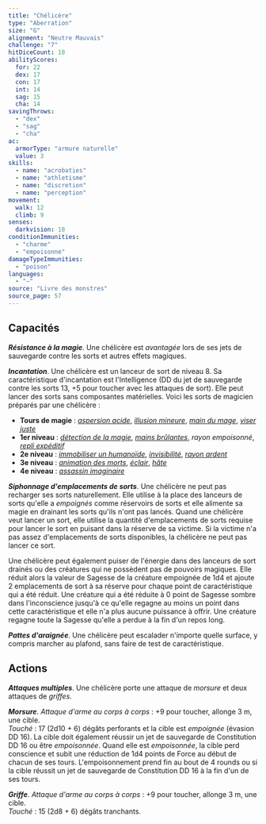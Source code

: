 ```yaml
---
title: "Chélicère"
type: "Aberration"
size: "G"
alignment: "Neutre Mauvais"
challenge: "7"
hitDiceCount: 18
abilityScores:
  for: 22
  dex: 17
  con: 17
  int: 14
  sag: 15
  cha: 14
savingThrows:
  - "dex"
  - "sag"
  - "cha"
ac:
  armorType: "armure naturelle"
  value: 3
skills:
  - name: "acrobaties"
  - name: "athletisme"
  - name: "discretion"
  - name: "perception"
movement:
  walk: 12
  climb: 9
senses:
  darkvision: 18
conditionImmunities:
  - "charme"
  - "empoisonne"
damageTypeImmunities:
  - "poison"
languages:
  - "—"
source: "Livre des monstres"
source_page: 57
---
```

## Capacités
_**Résistance à la magie**_. Une chélicère est _avantagée_ lors de ses jets de sauvegarde contre les sorts et autres effets magiques.

_**Incantation**_. Une chélicère est un lanceur de sort de niveau 8. Sa caractéristique d'incantation est l'Intelligence (DD du jet de sauvegarde contre les sorts 13, +5 pour toucher avec les attaques de sort). Elle peut lancer des sorts sans composantes matérielles. Voici les sorts de magicien préparés par une chélicère :
* **Tours de magie** : [_aspersion acide_](/grimoire/aspersion-acide/), [_illusion mineure_](/grimoire/illusion-mineure/), [_main du mage_](/grimoire/main-du-mage/), [_viser juste_](/grimoire/viser-juste/)
* **1er niveau** : [_détection de la magie_](/grimoire/detection-de-la-magie/), [_mains brûlantes_](/grimoire/mains-brulantes/), _rayon empoisonné_, [_repli expéditif_](/grimoire/repli-expeditif/)
* **2e niveau** : [_immobiliser un humanoïde_](/grimoire/immobiliser-un-humanoide/), [_invisibilité_](/grimoire/invisibilite/), [_rayon ardent_](/grimoire/rayon-ardent/)
* **3e niveau** : [_animation des morts_](/grimoire/animation-des-morts/), [_éclair_](/grimoire/eclair/), [_hâte_](/grimoire/hate/)
* **4e niveau** : [_assassin imaginaire_](/grimoire/assassin-imaginaire/)

_**Siphonnage d'emplacements de sorts**_. Une chélicère ne peut pas recharger ses sorts naturellement. Elle utilise à la place des lanceurs de sorts qu'elle a _empoignés_ comme réservoirs de sorts et elle alimente sa magie en drainant les sorts qu'ils n'ont pas lancés. Quand une chélicère veut lancer un sort, elle utilise la quantité d'emplacements de sorts requise pour lancer le sort en puisant dans la réserve de sa victime. Si la victime n'a pas assez d'emplacements de sorts disponibles, la chélicère ne peut pas lancer ce sort.

Une chélicère peut également puiser de l'énergie dans des lanceurs de sort drainés ou des créatures qui ne possèdent pas de pouvoirs magiques. Elle réduit alors la valeur de Sagesse de la créature empoignée de 1d4 et ajoute 2 emplacements de sort à sa réserve pour chaque point de caractéristique qui a été réduit. Une créature qui a été réduite à 0 point de Sagesse sombre dans l'inconscience jusqu'à ce qu'elle regagne au moins un point dans cette caractéristique et elle n'a plus aucune puissance à offrir. Une créature regagne toute la Sagesse qu'elle a perdue à la fin d'un repos long.

_**Pattes d'araignée**_. Une chélicère peut escalader n'importe quelle surface, y compris marcher au plafond, sans faire de test de caractéristique.

## Actions
_**Attaques multiples**_. Une chélicère porte une attaque de _morsure_ et deux attaques de _griffes_.

_**Morsure**_. _Attaque d'arme au corps à corps_ : +9 pour toucher, allonge 3 m, une cible.  
_Touché_ : 17 (2d10 + 6) dégâts perforants et la cible est _empoignée_ (évasion DD 16). La cible doit également réussir un jet de sauvegarde de Constitution DD 16 ou être _empoisonnée_. Quand elle est _empoisonnée_, la cible perd conscience et subit une réduction de 1d4 points de Force au début de chacun de ses tours. L'empoisonnement prend fin au bout de 4 rounds ou si la cible réussit un jet de sauvegarde de Constitution DD 16 à la fin d'un de ses tours.

_**Griffe**_. _Attaque d'arme au corps à corps_ : +9 pour toucher, allonge 3 m, une cible.  
_Touché_ : 15 (2d8 + 6) dégâts tranchants.
